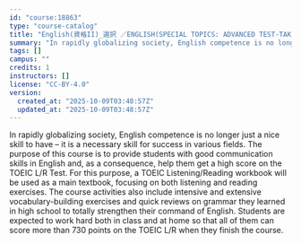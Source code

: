 ```yaml
---
id: "course:18863"
type: "course-catalog"
title: "English(資格II)_選択 ／ENGLISH(SPECIAL TOPICS: ADVANCED TEST-TAKING STRATEGIES)"
summary: "In rapidly globalizing society, English competence is no longer just a nice skill to have – it is a necessary skill for …"
tags: []
campus: ""
credits: 1
instructors: []
license: "CC-BY-4.0"
version:
  created_at: "2025-10-09T03:48:57Z"
  updated_at: "2025-10-09T03:48:57Z"
---
```

In rapidly globalizing society, English competence is no longer just a nice skill to have – it is a necessary skill for success in various fields. The purpose of this course is to provide students with good communication skills in English and, as a consequence, help them get a high score on the TOEIC L/R Test. For this purpose, a TOEIC Listening/Reading workbook will be used as a main textbook, focusing on both listening and reading exercises. The course activities also include intensive and extensive vocabulary-building exercises and quick reviews on grammar they learned in high school to totally strengthen their command of English. Students are expected to work hard both in class and at home so that all of them can score more than 730 points on the TOEIC L/R when they finish the course.
